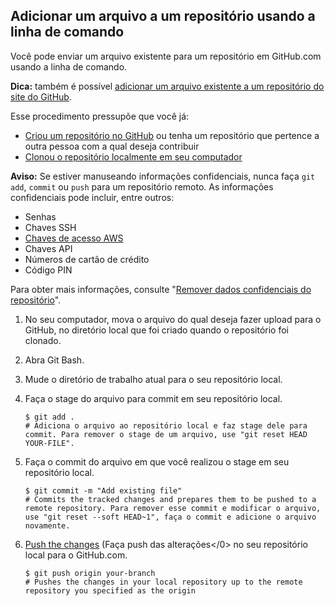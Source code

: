 ## Adicionar um arquivo a um repositório usando a linha de comando

Você pode enviar um arquivo existente para um repositório em GitHub.com usando a linha de comando.

**Dica:** também é possível [adicionar um arquivo existente a um repositório do site do GitHub](https://docs.github.com/pt/articles/adding-a-file-to-a-repository).

Esse procedimento pressupõe que você já:

- [Criou um repositório no GitHub](https://docs.github.com/pt/articles/creating-a-new-repository) ou tenha um repositório que pertence a outra pessoa com a qual deseja contribuir
- [Clonou o repositório localmente em seu computador](https://docs.github.com/pt/articles/cloning-a-repository)

**Aviso:** Se estiver manuseando informações confidenciais, nunca faça `git add`, `commit` ou `push` para um repositório remoto. As informações confidenciais pode incluir, entre outros:

- Senhas
- Chaves SSH
- [Chaves de acesso AWS](http://docs.aws.amazon.com/AWSSimpleQueueService/latest/SQSGettingStartedGuide/AWSCredentials.html)
- Chaves API
- Números de cartão de crédito
- Código PIN

Para obter mais informações, consulte "[Remover dados confidenciais do repositório](https://docs.github.com/pt/articles/removing-sensitive-data-from-a-repository)".

1. No seu computador, mova o arquivo do qual deseja fazer upload para o GitHub, no diretório local que foi criado quando o repositório foi clonado.

2. Abra Git Bash.

3. Mude o diretório de trabalho atual para o seu repositório local.

4. Faça o stage do arquivo para commit em seu repositório local.
   
   ```shell
   $ git add .
   # Adiciona o arquivo ao repositório local e faz stage dele para commit. Para remover o stage de um arquivo, use "git reset HEAD YOUR-FILE".
   ```

5. Faça o commit do arquivo em que você realizou o stage em seu repositório local.
   
   ```shell
   $ git commit -m "Add existing file"
   # Commits the tracked changes and prepares them to be pushed to a remote repository. Para remover esse commit e modificar o arquivo, use "git reset --soft HEAD~1", faça o commit e adicione o arquivo novamente.
   ```

6. [Push the changes](https://docs.github.com/pt/github/getting-started-with-github/pushing-commits-to-a-remote-repository) (Faça push das alterações</0> no seu repositório local para o GitHub.com.
   
   ```shell
   $ git push origin your-branch
   # Pushes the changes in your local repository up to the remote repository you specified as the origin
   ```
